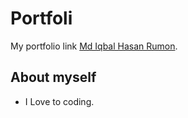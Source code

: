 # Portfoli 
My portfolio link [Md Iqbal Hasan Rumon](https://iqbal-hasan-portfolio.web.app/).

## About myself
* I Love to coding.